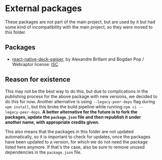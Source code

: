 # External packages

These packages are not part of the main project, but are used by it but had some kind of incompatibility with the main
project, so they were moved to this folder.

## Packages

- [react-native-deck-swiper](react-native-deck-swiper/README.md), by Alexandre Brillant and Bogdan Pop / Webraptor
  license: [ISC](https://github.com/webraptor/react-native-deck-swiper/blob/master/LICENSE)

## Reason for existence

This may not be the best way to do this, but due to complications in the publishing process for the above package with
new versions, we decided to do this for now. Another alternative is using `--legacy-peer-deps` flag
during `npm install`, but this broke the build pipeline while running `npm ci --legacy-peer-deps`.
**A better alternative for the future is to fork the packages, update the `package.json` file and then republish it
under another name, with appropriate credits given.**

This also means that the packages in this folder are not updated automatically, so it is important to check for updates,
once the packages have been updated to a version, for which we do not need the package listed here anymore. If that's
the case, also be sure to remove unused dependencies in the `package.json` file.
